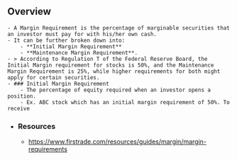 ## Overview
	- A Margin Requirement is the percentage of marginable securities that an investor must pay for with his/her own cash.
	- It can be further broken down into:
		- **Initial Margin Requirement**
		- **Maintenance Margin Requirement**.
	- > According to Regulation T of the Federal Reserve Board, the Initial Margin requirement for stocks is 50%, and the Maintenance Margin Requirement is 25%, while higher requirements for both might apply for certain securities.
	- ### Initial Margin Requirement
		- The percentage of equity required when an investor opens a position.
		- Ex. ABC stock which has an initial margin requirement of 50%. To receive
- ### Resources
	- https://www.firstrade.com/resources/guides/margin/margin-requirements